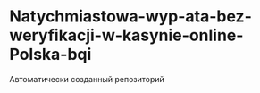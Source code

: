 # Natychmiastowa-wyp-ata-bez-weryfikacji-w-kasynie-online-Polska-bqi
Автоматически созданный репозиторий
